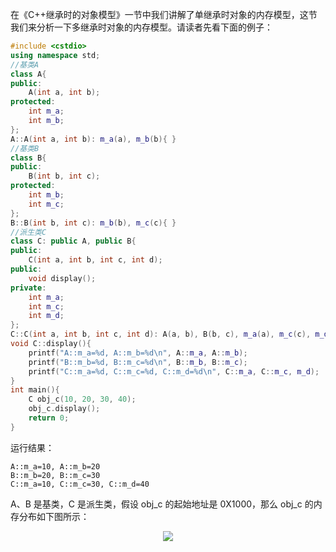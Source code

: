 在《C++继承时的对象模型》一节中我们讲解了单继承时对象的内存模型，这节我们来分析一下多继承时对象的内存模型。请读者先看下面的例子：

```c++
#include <cstdio>
using namespace std;
//基类A
class A{
public:
    A(int a, int b);
protected:
    int m_a;
    int m_b;
};
A::A(int a, int b): m_a(a), m_b(b){ }
//基类B
class B{
public:
    B(int b, int c);
protected:
    int m_b;
    int m_c;
};
B::B(int b, int c): m_b(b), m_c(c){ }
//派生类C
class C: public A, public B{
public:
    C(int a, int b, int c, int d);
public:
    void display();
private:
    int m_a;
    int m_c;
    int m_d;
};
C::C(int a, int b, int c, int d): A(a, b), B(b, c), m_a(a), m_c(c), m_d(d){ }
void C::display(){
    printf("A::m_a=%d, A::m_b=%d\n", A::m_a, A::m_b);
    printf("B::m_b=%d, B::m_c=%d\n", B::m_b, B::m_c);
    printf("C::m_a=%d, C::m_c=%d, C::m_d=%d\n", C::m_a, C::m_c, m_d);
}
int main(){
    C obj_c(10, 20, 30, 40);
    obj_c.display();
    return 0;
}
```

运行结果：

    A::m_a=10, A::m_b=20
    B::m_b=20, B::m_c=30
    C::m_a=10, C::m_c=30, C::m_d=40

A、B 是基类，C 是派生类，假设 obj_c 的起始地址是 0X1000，那么 obj_c 的内存分布如下图所示：

<div align="center"><img src="https://img1.imgtp.com/2023/08/30/53HrVdpV.jpg"></div>

